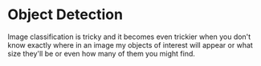 # Object Detection
 Image classification is tricky and it becomes even trickier when you don't know exactly where in an image my objects of interest will appear or  what size they'll be or even how many of them you might find. 
